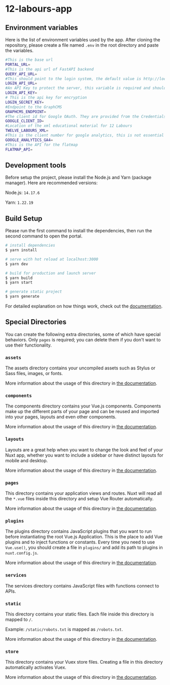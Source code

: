 # 12-labours-app

## Environment variables

Here is the list of environment variables used by the app. After cloning the repository, please create a file named `.env` in the root directory and paste the variables.
```bash
#This is the base url
PORTAL_URL=
#This is the api url of FastAPI backend
QUERY_API_URL=
#This should point to the login system, the default value is http://localhost:8080
LOGIN_API_URL=
#An API Key to protect the server, this variable is required and should be the same when starting the api and app server
LOGIN_API_KEY=
# This is the api key for encryption
LOGIN_SECRET_KEY=
#Endpoint to the GraphCMS
GRAPHCMS_ENDPOINT=
#The client id for Google OAuth. They are provided from the Credentials setup on Google Cloud
GOOGLE_CLIENT_ID=
#Location of the xml educational material for 12 Labours
TWELVE_LABOURS_XML=
#This is the client number for google analytics, this is not essential
GOOGLE_ANALYTICS_GA4=
#This is the API for the flatmap
FLATMAP_API=
```

## Development tools

Before setup the project, please install the Node.js and Yarn (package manager). Here are recommended versions: 

Node.js: `14.17.6`

Yarn: `1.22.19`

## Build Setup

Please run the first command to install the dependencies, then run the second command to open the portal.

```bash
# install dependencies
$ yarn install

# serve with hot reload at localhost:3000
$ yarn dev

# build for production and launch server
$ yarn build
$ yarn start

# generate static project
$ yarn generate
```

For detailed explanation on how things work, check out the [documentation](https://nuxtjs.org).

## Special Directories

You can create the following extra directories, some of which have special behaviors. Only `pages` is required; you can delete them if you don't want to use their functionality.

### `assets`

The assets directory contains your uncompiled assets such as Stylus or Sass files, images, or fonts.

More information about the usage of this directory in [the documentation](https://nuxtjs.org/docs/2.x/directory-structure/assets).

### `components`

The components directory contains your Vue.js components. Components make up the different parts of your page and can be reused and imported into your pages, layouts and even other components.

More information about the usage of this directory in [the documentation](https://nuxtjs.org/docs/2.x/directory-structure/components).

### `layouts`

Layouts are a great help when you want to change the look and feel of your Nuxt app, whether you want to include a sidebar or have distinct layouts for mobile and desktop.

More information about the usage of this directory in [the documentation](https://nuxtjs.org/docs/2.x/directory-structure/layouts).


### `pages`

This directory contains your application views and routes. Nuxt will read all the `*.vue` files inside this directory and setup Vue Router automatically.

More information about the usage of this directory in [the documentation](https://nuxtjs.org/docs/2.x/get-started/routing).

### `plugins`

The plugins directory contains JavaScript plugins that you want to run before instantiating the root Vue.js Application. This is the place to add Vue plugins and to inject functions or constants. Every time you need to use `Vue.use()`, you should create a file in `plugins/` and add its path to plugins in `nuxt.config.js`.

More information about the usage of this directory in [the documentation](https://nuxtjs.org/docs/2.x/directory-structure/plugins).

### `services`

The services directory contains JavaScript files with functions connect to APIs.

### `static`

This directory contains your static files. Each file inside this directory is mapped to `/`.

Example: `/static/robots.txt` is mapped as `/robots.txt`.

More information about the usage of this directory in [the documentation](https://nuxtjs.org/docs/2.x/directory-structure/static).

### `store`

This directory contains your Vuex store files. Creating a file in this directory automatically activates Vuex.

More information about the usage of this directory in [the documentation](https://nuxtjs.org/docs/2.x/directory-structure/store).
